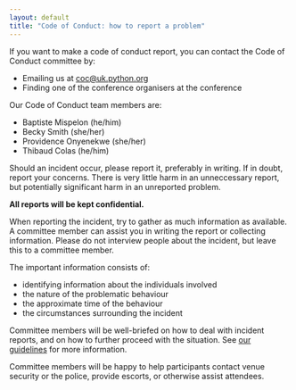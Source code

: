 ```yaml
---
layout: default
title: "Code of Conduct: how to report a problem"
---
```


If you want to make a code of conduct report, you can contact the Code of Conduct committee by:

* Emailing us at <coc@uk.python.org>
* Finding one of the conference organisers at the conference

Our Code of Conduct team members are:

*   Baptiste Mispelon (he/him)
*   Becky Smith (she/her)
*   Providence Onyenekwe (she/her)
*   Thibaud Colas (he/him)

Should an incident occur, please report it, preferably in writing. If in doubt, report your concerns. There is very little harm in an unneccessary report, but potentially significant harm in an unreported problem.

**All reports will be kept confidential.**

When reporting the incident, try to gather as much information as available. A committee member can assist you in writing the report or collecting information. Please do not interview people about the incident, but leave this to a committee member.

The important information consists of:

*   identifying information about the individuals involved
*   the nature of the problematic behaviour
*   the approximate time of the behaviour
*   the circumstances surrounding the incident

Committee members will be well-briefed on how to deal with incident reports, and on how to further proceed with the situation.
See [our guidelines](/code-of-conduct/incident-handling-guidelines/) for more information.

Committee members will be happy to help participants contact venue security or the police, provide escorts, or otherwise assist attendees.
